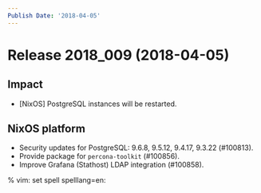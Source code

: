 ```yaml
---
Publish Date: '2018-04-05'
---
```


# Release 2018_009 (2018-04-05)

## Impact

- \[NixOS\] PostgreSQL instances will be restarted.

## NixOS platform

- Security updates for PostgreSQL: 9.6.8, 9.5.12, 9.4.17, 9.3.22 (#100813).
- Provide package for `percona-toolkit` (#100856).
- Improve Grafana (Stathost) LDAP integration (#100858).

% vim: set spell spelllang=en:
